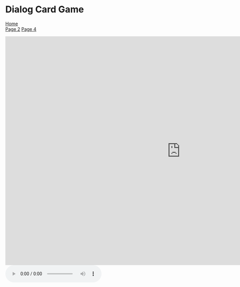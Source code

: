 <h1> Dialog Card Game </h1>
<p> 
  <a href="index.html">Home</a> <br>
  <a href="page2.html">Page 2</a>
  <a href="page4.html">Page 4</a>
</p>

<iframe src="https://h5p.org/h5p/embed/655274" width="1090" height="713" frameborder="0" allowfullscreen="allowfullscreen"></iframe><script src="https://h5p.org/sites/all/modules/h5p/library/js/h5p-resizer.js" charset="UTF-8"></script>

<audio controls>
  <source src="https://sutharsan3005.github.io/sml5202-sutharsan/assets/Mango.wav" type="audio/wave">
Your browser does not support the audio element.
</audio>

